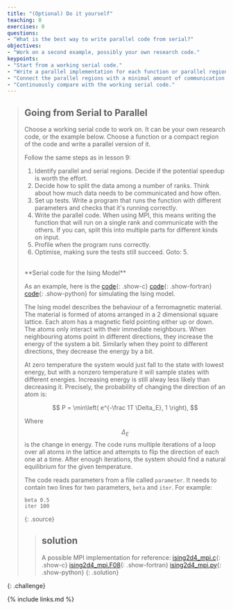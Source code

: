 ```yaml
---
title: "(Optional) Do it yourself"
teaching: 0
exercises: 0
questions:
- "What is the best way to write parallel code from serial?"
objectives:
- "Work on a second example, possibly your own research code."
keypoints:
- "Start from a working serial code."
- "Write a parallel implementation for each function or parallel region."
- "Connect the parallel regions with a minimal amount of communication."
- "Continuously compare with the working serial code."
---
```


>## Going from Serial to Parallel
>
>Choose a working serial code to work on. It can be your own research code, or
>the example below. Choose a function or a compact region
>of the code and write a parallel version of it.
>
>Follow the same steps as in lesson 9:
> 1. Identify parallel and serial regions.
>    Decide if the potential speedup is worth the effort.
> 2. Decide how to split the data among a number of ranks.
>    Think about how much data needs to be communicated
>    and how often.
> 3. Set up tests. Write a program that runs the function
>    with different parameters and checks that it's
>    running correctly.
> 4. Write the parallel code. When using MPI, this means
>    writing the function that will run on a single rank
>    and communicate with the others.
>    If you can, split this into multiple parts
>    for different kinds on input.
> 5. Profile when the program runs correctly.
> 6. Optimise, making sure the tests still succeed. Goto: 5.
>
> <br/>
> **Serial code for the Ising Model**
>
> As an example, here is the
> [code](../code/ising/ising2d4.c){: .show-c}
> [code](../code/ising/ising2d4.F08){: .show-fortran}
> [code](../code/ising/ising2d4.py){: .show-python}
> for simulating the Ising model.
>
> The Ising model describes the behaviour of a ferromagnetic
> material. The material is formed of atoms arranged in a
> 2 dimensional square lattice. Each atom has a magnetic field
> pointing either up or down. The atoms only interact with their
> immediate neighbours. When neighbouring atoms point in
> different directions, they increase the energy of the system
> a bit. Similarly when they point to different directions, they
> decrease the energy by a bit.
>
> At zero temperature the system would just fall to the state with
> lowest energy, but with a nonzero temperature it will sample
> states with different energies. Increasing energy is still
> alway less likely than decreasing it. Precisely, the probability
> of changing the direction of an atom is:
>
> $$ P = \min\left( e^{-\frac 1T \Delta_E}, 1 \right), $$
>
> Where $$\Delta_E$$ is the change in energy.
> The code runs multiple iterations of a loop over all atoms in the
> lattice and attempts to flip the direction of each one at a time.
> After enough iterations, the system should find a natural equilibrium
> for the given temperature.
>
> The code reads parameters from a file called `parameter`. It needs
> to contain two lines for two parameters, `beta` and `iter`.
> For example:
> ~~~
> beta 0.5
> iter 100
> ~~~
> {: .source}
>
>
>>## solution
>>
>> A possible MPI implementation for reference:
>> [ising2d4_mpi.c](../code/ising/ising2d4_mpi.c){: .show-c}
>> [ising2d4_mpi.F08](../code/ising/ising2d4_mpi.F08){: .show-fortran}
>> [ising2d4_mpi.py](../code/ising/ising2d4_mpi.py){: .show-python}
>{: .solution}
>
{: .challenge}


{% include links.md %}
